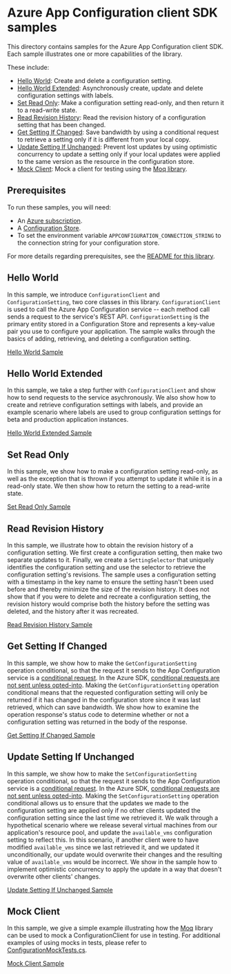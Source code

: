 # Azure App Configuration client SDK samples

This directory contains samples for the Azure App Configuration client SDK.  Each sample illustrates one or more capabilities of the library.

These include:
 - [Hello World](#hello-world): Create and delete a configuration setting.
 - [Hello World Extended](#hello-world-extended): Asynchronously create, update and delete configuration settings with labels.
 - [Set Read Only](#set-read-only): Make a configuration setting read-only, and then return it to a read-write state.
 - [Read Revision History](#read-revision-history): Read the revision history of a configuration setting that has been changed.
 - [Get Setting If Changed](#get-setting-if-changed): Save bandwidth by using a conditional request to retrieve a setting only if it is different from your local copy.
 - [Update Setting If Unchanged](#update-setting-if-unchanged): Prevent lost updates by using optimistic concurrency to update a setting only if your local updates were applied to the same version as the resource in the configuration store.
 - [Mock Client](#mock-client): Mock a client for testing using the [Moq library][moq].

 ## Prerequisites
 To run these samples, you will need:
 - An [Azure subscription][azure_sub].
 - A [Configuration Store][configuration_store].
 - To set the environment variable `APPCONFIGURATION_CONNECTION_STRING` to the connection string for your configuration store.

 For more details regarding prerequisites, see the [README for this library][root_readme].

## Hello World

In this sample, we introduce `ConfigurationClient` and `ConfigurationSetting`, two core classes in this library.  `ConfigurationClient` is used to call the Azure App Configuration service -- each method call sends a request to the service's REST API.  `ConfigurationSetting` is the primary entity stored in a Configuration Store and represents a key-value pair you use to configure your application.  The sample walks through the basics of adding, retrieving, and deleting a configuration setting.

[Hello World Sample](Sample1_HelloWorld.cs)

## Hello World Extended

In this sample, we take a step further with `ConfigurationClient` and show how to send requests to the service asychronously.  We also show how to create and retrieve configuration settings with labels, and provide an example scenario where labels are used to group configuration settings for beta and production application instances.

[Hello World Extended Sample](Sample2_HelloWorldExtended.cs)

## Set Read Only

In this sample, we show how to make a configuration setting read-only, as well as the exception that is thrown if you attempt to update it while it is in a read-only state.  We then show how to return the setting to a read-write state.

[Set Read Only Sample](Sample3_SetClearReadOnly.cs)

## Read Revision History

In this sample, we illustrate how to obtain the revision history of a configuration setting.  We first create a configuration setting, then make two separate updates to it.  Finally, we create a `SettingSelector` that uniquely identifies the configuration setting and use the selector to retrieve the configuration setting's revisions.  The sample uses a configuration setting with a timestamp in the key name to ensure the setting hasn't been used before and thereby minimize the size of the revision history.  It does not show that if you were to delete and recreate a configuration setting, the revision history would comprise both the history before the setting was deleted, and the history after it was recreated.

[Read Revision History Sample](Sample4_ReadRevisionHistory.cs)

## Get Setting If Changed

In this sample, we show how to make the `GetConfigurationSetting` operation conditional, so that the request it sends to the App Configuration service is a [conditional request][conditional_request_mdn].  In the Azure SDK, [conditional requests are not sent unless opted-into][conditional_request_guideline].  Making the `GetConfigurationSetting` operation conditional means that the requested configuration setting will only be returned if it has changed in the configuration store since it was last retrieved, which can save bandwidth.  We show how to examine the operation response's status code to determine whether or not a configuration setting was returned in the body of the response.

[Get Setting If Changed Sample](Sample5_GetSettingIfChanged.cs)

## Update Setting If Unchanged

In this sample, we show how to make the `SetConfigurationSetting` operation conditional, so that the request it sends to the App Configuration service is a [conditional request][conditional_request_mdn].  In the Azure SDK, [conditional requests are not sent unless opted-into][conditional_request_guideline].  Making the `SetConfigurationSetting` operation conditional allows us to ensure that the updates we made to the configuration setting are applied only if no other clients updated the configuration setting since the last time we retrieved it.  We walk through a hypothetical scenario where we release several virtual machines from our application's resource pool, and update the `available_vms` configuration setting to reflect this.  In this scenario, if another client were to have modified `available_vms` since we last retrieved it, and we updated it unconditionally, our update would overwrite their changes and the resulting value of `available_vms` would be incorrect.  We show in the sample how to implement optimistic concurrency to apply the update in a way that doesn't overwrite other clients' changes.

[Update Setting If Unchanged Sample](Sample6_UpdateSettingIfUnchanged.cs)

## Mock Client

In this sample, we give a simple example illustrating how the [Moq](moq) library can be used to mock a ConfigurationClient for use in testing.  For additional examples of using mocks in tests, please refer to [ConfigurationMockTests.cs][mock_tests].

[Mock Client Sample](Sample7_MockClient.cs)


<!-- Links -->

[azure_sub]: https://azure.microsoft.com/free/
[configuration_store]: https://docs.microsoft.com/azure/azure-app-configuration/quickstart-dotnet-core-app#create-an-app-configuration-store
[root_readme]: https://github.com/Azure/azure-sdk-for-net/tree/master/sdk/appconfiguration/Azure.AI.TextAnalytics/README.md
[conditional_request_mdn]: https://developer.mozilla.org/en-US/docs/Web/HTTP/Conditional_requests
[conditional_request_guideline]: https://azure.github.io/azure-sdk/general_design.html#conditional-requests
[moq]: https://github.com/Moq/moq4/
[mock_tests]: https://github.com/Azure/azure-sdk-for-net/blob/master/sdk/appconfiguration/Azure.AI.TextAnalytics/tests/ConfigurationMockTests.cs
